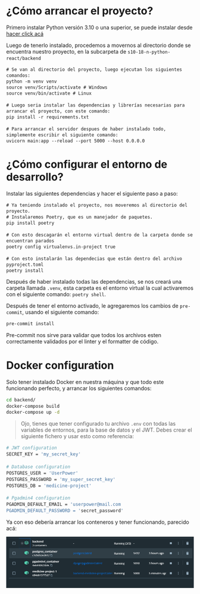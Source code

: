 # ¿Cómo arrancar el proyecto?
Primero instalar Python versión 3.10 o una superior, se puede instalar desde [hacer click acá](https://www.python.org/ftp/python/3.10.11/python-3.10.11-amd64.exe)

Luego de tenerlo instalado, procedemos a movernos al directorio donde se encuentra nuestro proyecto, en la subcarpeta de `s10-18-n-python-react/backend`

```
# Se van al directorio del proyecto, luego ejecutan los siguientes comandos:
python -m venv venv
source venv/Scripts/activate # Windows
source venv/bin/activate # Linux

# Luego seria instalar las dependencias y librerías necesarias para arrancar el proyecto, con este comando:
pip install -r requirements.txt

# Para arrancar el servidor despues de haber instalado todo, simplemente escribir el siguiente comando:
uvicorn main:app --reload --port 5000 --host 0.0.0.0
```
# ¿Cómo configurar el entorno de desarrollo?

Instalar las siguientes dependencias y hacer el siguiente paso a paso:
```
# Ya teniendo instalado el proyecto, nos moveremos al directorio del proyecto. 
# Instalaremos Poetry, que es un manejador de paquetes.
pip install poetry

# Con esto descagarán el entorno virtual dentro de la carpeta donde se encuentran parados
poetry config virtualenvs.in-project true 

# Con esto instalarán las dependecias que están dentro del archivo pyproject.toml
poetry install 
```

Después de haber instalado todas las dependencias, se nos creará una carpeta llamada `.venv`, 
esta carpeta es el entorno virtual la cual activaremos con el siguiente comando: `poetry shell`.

Después de tener el entorno activado, le agregaremos los cambios de `pre-commit`, usando el siguiente comando:

```sh
pre-commit install 
```

Pre-commit nos sirve para validar que todos los archivos esten correctamente validados por el linter y el formatter de código.

# Docker configuration

Solo tener instalado Docker en nuestra máquina y que todo este funcionando perfecto, y arrancar los siguientes comandos:

```sh
cd backend/
docker-compose build
docker-compose up -d
```
> Ojo, tienes que tener configurado tu archivo `.env` con todas las variables de entornos, para la base de datos y el JWT.
> Debes crear el siguiente fichero y usar esto como referencia: 
```sh
# JWT configuration
SECRET_KEY = 'my_secret_key'

# Database configuration
POSTGRES_USER = 'UserPower'
POSTGRES_PASSWORD = 'my_super_secret_key'
POSTGRES_DB = 'medicine-project'

# Pgadmin4 configuration
PGADMIN_DEFAULT_EMAIL = 'userpower@mail.com
PGADMIN_DEFAULT_PASSWORD = 'secret_password'
```


Ya con eso debería arrancar los conteneros y tener funcionando, parecido acá:

![Docker](/assets/docker-image-example.png)